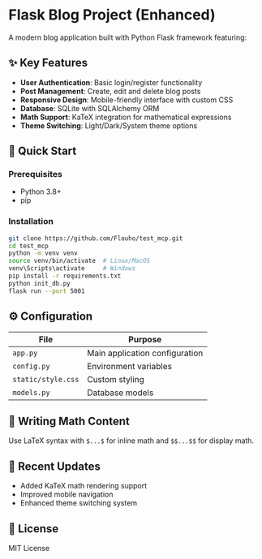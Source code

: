 # Flask Blog Project (Enhanced)

A modern blog application built with Python Flask framework featuring:

## ✨ Key Features
- **User Authentication**: Basic login/register functionality
- **Post Management**: Create, edit and delete blog posts
- **Responsive Design**: Mobile-friendly interface with custom CSS
- **Database**: SQLite with SQLAlchemy ORM
- **Math Support**: KaTeX integration for mathematical expressions
- **Theme Switching**: Light/Dark/System theme options

## 🚀 Quick Start

### Prerequisites
- Python 3.8+
- pip

### Installation
```bash
git clone https://github.com/Flouho/test_mcp.git
cd test_mcp
python -m venv venv
source venv/bin/activate  # Linux/MacOS
venv\Scripts\activate     # Windows
pip install -r requirements.txt
python init_db.py
flask run --port 5001
```

## ⚙️ Configuration

| File | Purpose |
|------|---------|
| `app.py` | Main application configuration |
| `config.py` | Environment variables |
| `static/style.css` | Custom styling |
| `models.py` | Database models |

## 📝 Writing Math Content
Use LaTeX syntax with `$...$` for inline math and `$$...$$` for display math.

## 🌟 Recent Updates
- Added KaTeX math rendering support
- Improved mobile navigation
- Enhanced theme switching system

## 📜 License
MIT License
